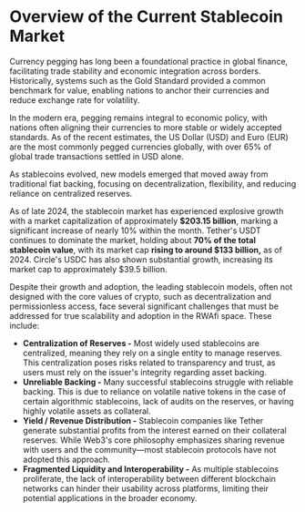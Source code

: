 # Overview of the Current Stablecoin Market

Currency pegging has long been a foundational practice in global finance, facilitating trade stability and economic integration across borders. Historically, systems such as the Gold Standard provided a common benchmark for value, enabling nations to anchor their currencies and reduce exchange rate for volatility.

In the modern era, pegging remains integral to economic policy, with nations often aligning their currencies to more stable or widely accepted standards. As of the recent estimates, the US Dollar (USD) and Euro (EUR) are the most commonly pegged currencies globally, with over 65% of global trade transactions settled in USD alone.

As stablecoins evolved, new models emerged that moved away from traditional fiat backing, focusing on decentralization, flexibility, and reducing reliance on centralized reserves.

As of late 2024, the stablecoin market has experienced explosive growth with a market capitalization of approximately **$203.15 billion**, marking a significant increase of nearly 10% within the month. Tether's USDT continues to dominate the market, holding about **70% of the total stablecoin value**, with its market cap **rising to around $133 billion,** as of 2024. Circle's USDC has also shown substantial growth, increasing its market cap to approximately $39.5 billion.

Despite their growth and adoption, the leading stablecoin models, often not designed with the core values of crypto, such as decentralization and permissionless access, face several significant challenges that must be addressed for true scalability and adoption in the RWAfi space. These include:

* **Centralization of Reserves -** Most widely used stablecoins are centralized, meaning they rely on a single entity to manage reserves. This centralization poses risks related to transparency and trust, as users must rely on the issuer's integrity regarding asset backing.
* **Unreliable Backing -** Many successful stablecoins struggle with reliable backing. This is due to reliance on volatile native tokens in the case of certain algorithmic stablecoins, lack of audits on the reserves, or having highly volatile assets as collateral.
* **Yield / Revenue Distribution -** Stablecoin companies like Tether generate substantial profits from the interest earned on their collateral reserves. While Web3's core philosophy emphasizes sharing revenue with users and the community—most stablecoin protocols have not adopted this approach.
* **Fragmented Liquidity and Interoperability -** As multiple stablecoins proliferate, the lack of interoperability between different blockchain networks can hinder their usability across platforms, limiting their potential applications in the broader economy.
